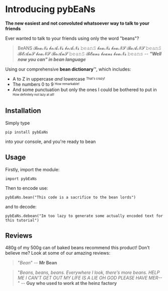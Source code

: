 # Introducing pybEaNs
**The new easiest and not convoluted whatsoever way to talk to your friends**

Ever wanted to talk to your friends using only the word "beans"?

> BeANS 𝓑𝓮𝓪𝓝𝓼 𝓫𝓮𝓐𝓝𝓼 𝓫𝓮𝓐𝓝𝓼 𝚋𝚎𝚊𝚗𝚂 𝓫𝓮𝓪𝓝𝓼 𝓫𝓮𝓪𝓝𝓢 𝓑𝓮𝓐𝓝𝓢 𝚋𝚎𝚊𝚗𝚂 𝓑𝓔𝓐𝓷𝓢 𝓫𝓮𝓪𝓝𝓢 𝓑𝓮𝓐𝓷𝓢 𝚋𝚎𝚊𝚗𝚂 𝓑𝓔𝓪𝓷𝓼 𝓫𝓮𝓪𝓷𝓼 𝓫𝓮𝓪𝓝𝓼 𝚋𝚎𝚊𝚗𝚜 
-- ***"Well now you can" in bean language***

Using our comprehensive **bean dictionary**™, which includes:
- A to Z in uppercase *and* lowercase 
<sup><sub>That's crazy!</sub></sup>
- The numbers 0 to 9
<sup><sub>How remarkable!</sub></sup>
- And some punctuation but only the ones I could be bothered to put in
<sup><sub>How definitely not lazy at all!</sub></sup>

## Installation
Simply type

    pip install pybEaNs

into your console, and you're ready to bean
## Usage
Firstly, import the module:

    import pybEaNs
  Then to encode use:
  

    pybEaNs.bean("This code is a sacrifice to the bean lords")
   and to decode:
   

    pybEaNs.debean("Im too lazy to generate some actually encoded text for this tutorial")

## Reviews
480g of my 500g can of baked beans recommend this product!
Don't believe me? Look at some of our amazing reviews:

> "*Bean*"
> -- **Mr Bean**

> "*Beans, beans, beans. Everywhere I look, there's more beans. HELP ME I CAN'T GET OUT  MY LIFE IS A LIE OH GOD PLEASE HAVE MER--*"
> -- **Guy who used to work at the heinz factory**

